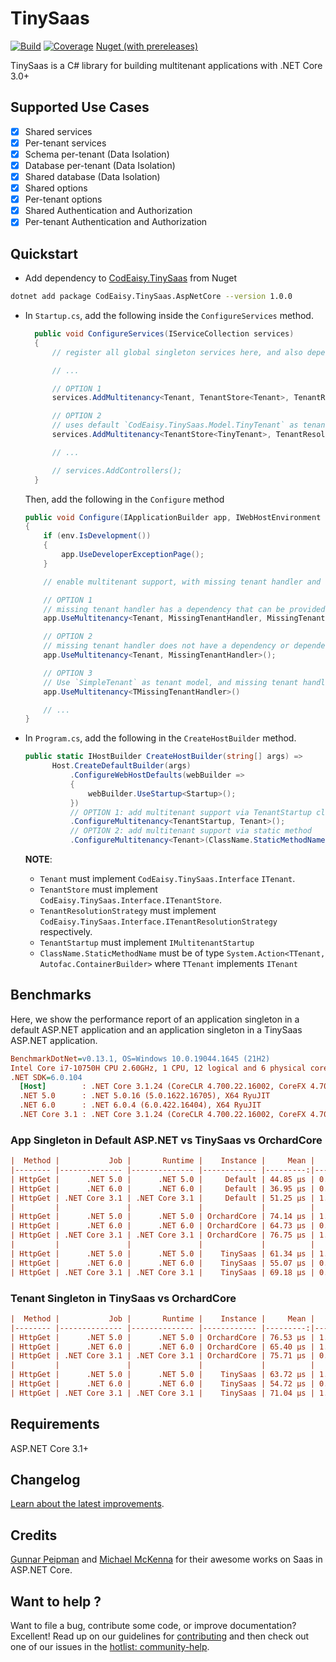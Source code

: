 # TinySaas

[![Build](https://github.com/codeaisy/tinysaas/workflows/Build/badge.svg)](https://github.com/CodEaisy/TinySaas/actions?query=workflow%3ABuild)
[![Coverage](https://sonarcloud.io/api/project_badges/measure?project=CodEaisy_TinySaas&metric=coverage)](https://sonarcloud.io/dashboard?id=CodEaisy_TinySaas)
[Nuget (with prereleases)][nuget_link]

TinySaas is a C# library for building multitenant applications with .NET Core 3.0+

## Supported Use Cases

- [X] Shared services
- [X] Per-tenant services
- [X] Schema per-tenant (Data Isolation)
- [X] Database per-tenant (Data Isolation)
- [X] Shared database (Data Isolation)
- [X] Shared options
- [X] Per-tenant options
- [X] Shared Authentication and Authorization
- [X] Per-tenant Authentication and Authorization

## Quickstart

- Add dependency to [CodEaisy.TinySaas][nuget_link] from Nuget

```bash
dotnet add package CodEaisy.TinySaas.AspNetCore --version 1.0.0
```

- In `Startup.cs`, add the following inside the `ConfigureServices` method.

  ```csharp
    public void ConfigureServices(IServiceCollection services)
    {
        // register all global singleton services here, and also dependencies for your TenantStore and ResolutionStrategy if any

        // ...

        // OPTION 1
        services.AddMultitenancy<Tenant, TenantStore<Tenant>, TenantResolutionStrategy>();

        // OPTION 2
        // uses default `CodEaisy.TinySaas.Model.TinyTenant` as tenant model
        services.AddMultitenancy<TenantStore<TinyTenant>, TenantResolutionStrategy>();

        // ...

        // services.AddControllers();
    }
  ```

  Then, add the following in the `Configure` method

  ```csharp
  public void Configure(IApplicationBuilder app, IWebHostEnvironment env)
  {
      if (env.IsDevelopment())
      {
          app.UseDeveloperExceptionPage();
      }

      // enable multitenant support, with missing tenant handler and tenant container

      // OPTION 1
      // missing tenant handler has a dependency that can be provided immediately
      app.UseMultitenancy<Tenant, MissingTenantHandler, MissingTenantOptions>(missingTenantOptions);

      // OPTION 2
      // missing tenant handler does not have a dependency or dependency is already registered in services
      app.UseMultitenancy<Tenant, MissingTenantHandler>();

      // OPTION 3
      // Use `SimpleTenant` as tenant model, and missing tenant handler does not have a dependency or dependency is already registered in services
      app.UseMultitenancy<TMissingTenantHandler>()

      // ...
  }
  ```
- In `Program.cs`, add the following in the `CreateHostBuilder` method.

  ```csharp
  public static IHostBuilder CreateHostBuilder(string[] args) =>
        Host.CreateDefaultBuilder(args)
            .ConfigureWebHostDefaults(webBuilder =>
            {
                webBuilder.UseStartup<Startup>();
            })
            // OPTION 1: add multitenant support via TenantStartup class
            .ConfigureMultitenancy<TenantStartup, Tenant>();
            // OPTION 2: add multitenant support via static method
            .ConfigureMultitenancy<Tenant>(ClassName.StaticMethodName);
  ```

  **NOTE**:

  - `Tenant` must implement `CodEaisy.TinySaas.Interface`  `ITenant`.
  - `TenantStore` must implement `CodEaisy.TinySaas.Interface.ITenantStore`.
  - `TenantResolutionStrategy` must implement `CodEaisy.TinySaas.Interface.ITenantResolutionStrategy` respectively.
  - `TenantStartup` must implement `IMultitenantStartup`
  - `ClassName.StaticMethodName` must be of type `System.Action<TTenant, Autofac.ContainerBuilder>` where `TTenant` implements `ITenant`

## Benchmarks

Here, we show the performance report of an application singleton in a default ASP.NET application and an application singleton in a TinySaas ASP.NET application.

```ini
BenchmarkDotNet=v0.13.1, OS=Windows 10.0.19044.1645 (21H2)
Intel Core i7-10750H CPU 2.60GHz, 1 CPU, 12 logical and 6 physical cores
.NET SDK=6.0.104
  [Host]        : .NET Core 3.1.24 (CoreCLR 4.700.22.16002, CoreFX 4.700.22.17909), X64 RyuJIT
  .NET 5.0      : .NET 5.0.16 (5.0.1622.16705), X64 RyuJIT
  .NET 6.0      : .NET 6.0.4 (6.0.422.16404), X64 RyuJIT
  .NET Core 3.1 : .NET Core 3.1.24 (CoreCLR 4.700.22.16002, CoreFX 4.700.22.17909), X64 RyuJIT
```

### App Singleton in Default ASP.NET vs TinySaas vs OrchardCore

```ini
|  Method |           Job |       Runtime |    Instance |     Mean |    Error |   StdDev |   Median | Ratio | RatioSD |  Gen 0 |  Gen 1 | Allocated |
|-------- |-------------- |-------------- |------------ |---------:|---------:|---------:|---------:|------:|--------:|-------:|-------:|----------:|
| HttpGet |      .NET 5.0 |      .NET 5.0 |     Default | 44.85 μs | 0.888 μs | 1.795 μs | 44.52 μs |  0.88 |    0.07 | 2.1362 | 0.0610 |     13 KB |
| HttpGet |      .NET 6.0 |      .NET 6.0 |     Default | 36.95 μs | 0.709 μs | 0.728 μs | 36.74 μs |  0.68 |    0.03 | 1.7090 |      - |     11 KB |
| HttpGet | .NET Core 3.1 | .NET Core 3.1 |     Default | 51.25 μs | 1.016 μs | 2.511 μs | 51.18 μs |  1.00 |    0.00 | 2.1973 |      - |     14 KB |
|         |               |               |             |          |          |          |          |       |         |        |        |           |
| HttpGet |      .NET 5.0 |      .NET 5.0 | OrchardCore | 74.14 μs | 1.463 μs | 1.566 μs | 74.18 μs |  0.97 |    0.02 | 3.0518 |      - |     19 KB |
| HttpGet |      .NET 6.0 |      .NET 6.0 | OrchardCore | 64.73 μs | 0.719 μs | 0.672 μs | 64.79 μs |  0.84 |    0.02 | 2.9297 |      - |     18 KB |
| HttpGet | .NET Core 3.1 | .NET Core 3.1 | OrchardCore | 76.75 μs | 1.132 μs | 1.059 μs | 76.67 μs |  1.00 |    0.00 | 3.1738 | 0.2441 |     20 KB |
|         |               |               |             |          |          |          |          |       |         |        |        |           |
| HttpGet |      .NET 5.0 |      .NET 5.0 |    TinySaas | 61.34 μs | 1.210 μs | 2.388 μs | 60.22 μs |  0.91 |    0.03 | 3.6621 | 0.1221 |     23 KB |
| HttpGet |      .NET 6.0 |      .NET 6.0 |    TinySaas | 55.07 μs | 0.670 μs | 0.594 μs | 54.92 μs |  0.80 |    0.01 | 3.4180 | 0.1221 |     21 KB |
| HttpGet | .NET Core 3.1 | .NET Core 3.1 |    TinySaas | 69.18 μs | 0.677 μs | 0.601 μs | 69.23 μs |  1.00 |    0.00 | 3.7842 | 0.1221 |     23 KB |
```

### Tenant Singleton in TinySaas vs OrchardCore

```ini
|  Method |           Job |       Runtime |    Instance |     Mean |    Error |   StdDev | Ratio | RatioSD |  Gen 0 |  Gen 1 | Allocated |
|-------- |-------------- |-------------- |------------ |---------:|---------:|---------:|------:|--------:|-------:|-------:|----------:|
| HttpGet |      .NET 5.0 |      .NET 5.0 | OrchardCore | 76.53 μs | 1.508 μs | 2.114 μs |  1.03 |    0.03 | 3.0518 |      - |     19 KB |
| HttpGet |      .NET 6.0 |      .NET 6.0 | OrchardCore | 65.40 μs | 1.281 μs | 1.258 μs |  0.86 |    0.02 | 2.9297 |      - |     18 KB |
| HttpGet | .NET Core 3.1 | .NET Core 3.1 | OrchardCore | 75.71 μs | 0.729 μs | 0.682 μs |  1.00 |    0.00 | 3.1738 |      - |     20 KB |
|         |               |               |             |          |          |          |       |         |        |        |           |
| HttpGet |      .NET 5.0 |      .NET 5.0 |    TinySaas | 63.72 μs | 1.265 μs | 1.406 μs |  0.90 |    0.02 | 3.6621 | 0.1221 |     23 KB |
| HttpGet |      .NET 6.0 |      .NET 6.0 |    TinySaas | 54.72 μs | 0.613 μs | 0.543 μs |  0.77 |    0.02 | 3.4180 | 0.1221 |     21 KB |
| HttpGet | .NET Core 3.1 | .NET Core 3.1 |    TinySaas | 71.04 μs | 1.380 μs | 1.589 μs |  1.00 |    0.00 | 3.7842 | 0.1221 |     23 KB |
```

## Requirements

ASP.NET Core 3.1+

## Changelog

[Learn about the latest improvements][changelog].

## Credits

[Gunnar Peipman](https://gunnarpeipman.com/) and [Michael McKenna](https://michael-mckenna.com/) for their awesome works on Saas in ASP.NET Core.

## Want to help ?

Want to file a bug, contribute some code, or improve documentation? Excellent! Read up on our
guidelines for [contributing][contributing] and then check out one of our issues in the [hotlist: community-help](https://github.com/codeaisy/tinysaas/labels/hotlist%3A%20community-help).

[contributing]: https://github.com/codeaisy/tinysaas/blob/master/CONTRIBUTING.md
[changelog]: https://github.com/codeaisy/tinysaas/blob/master/CHANGELOG.md
[nuget_link]: https://www.nuget.org/packages/CodEaisy.TinySaas
